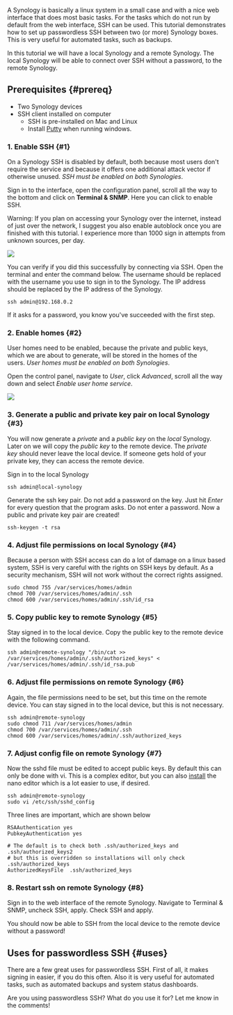 <!---
title: "Connecting two Synologies via SSH using public and private key authentication"
date: "2018-07-16"
categories:
  - "guides"
tags:
  - "ssh"
  - "synology"
--->

A Synology is basically a linux system in a small case and with a nice web interface that does most basic tasks. For the tasks which do not run by default from the web interface, SSH can be used. This tutorial demonstrates how to set up passwordless SSH between two (or more) Synology boxes. This is very useful for automated tasks, such as backups.

In this tutorial we will have a local Synology and a remote Synology. The local Synology will be able to connect over SSH without a password, to the remote Synology.

## Prerequisites {#prereq}

- Two Synology devices
- SSH client installed on computer
    - SSH is pre-installed on Mac and Linux
    - Install [Putty](https://www.chiark.greenend.org.uk/~sgtatham/putty/latest.html) when running windows.

### 1\. Enable SSH {#1}

On a Synology SSH is disabled by default, both because most users don't require the service and because it offers one additional attack vector if otherwise unused. _SSH must be enabled on both Synologies_.

Sign in to the interface, open the configuration panel, scroll all the way to the bottom and click on **Terminal & SNMP**. Here you can click to enable SSH.

Warning: If you plan on accessing your Synology over the internet, instead of just over the network, I suggest you also enable autoblock once you are finished with this tutorial. I experience more than 1000 sign in attempts from unknown sources, per day.

![](/wp-content/uploads/2018/07/Screen-Shot-2018-07-08-at-16.36.34.png)

You can verify if you did this successfully by connecting via SSH. Open the terminal and enter the command below. The username should be replaced with the username you use to sign in to the Synology. The IP address should be replaced by the IP address of the Synology.

```
ssh admin@192.168.0.2
```

If it asks for a password, you know you've succeeded with the first step.

### 2\. Enable homes {#2}

User homes need to be enabled, because the private and public keys, which we are about to generate, will be stored in the homes of the users. _User homes must be enabled on both Synologies_﻿.

Open the control panel, navigate to _User_﻿, click _Advanced_﻿, scroll all the way down and select _Enable user home service_﻿.

![](/wp-content/uploads/2018/07/Screen-Shot-2018-07-08-at-17.01.24.png)

### 3\. Generate a public and private key pair on local Synology {#3}

You will now generate a _private_ and a _public key_ on the _local_ Synology. Later on we will copy the _public key_ to the remote device. The _private key_ should never leave the local device. If someone gets hold of your private key, they can access the remote device.

Sign in to the local Synology

```
ssh admin@local-synology
```

Generate the ssh key pair. Do not add a password on the key. Just hit _Enter_﻿ for every question that the program asks. Do not enter a password. Now a public and private key pair are created!

```
ssh-keygen -t rsa
```

### 4\. Adjust file permissions on local Synology {#4}

Because a person with SSH access can do a lot of damage on a linux based system, SSH is very careful with the rights on SSH keys by default. As a security mechanism, SSH will not work without the correct rights assigned.

```
sudo chmod 755 /var/services/homes/admin
chmod 700 /var/services/homes/admin/.ssh
chmod 600 /var/services/homes/admin/.ssh/id_rsa
```

### 5\. Copy public key to remote Synology {#5}

Stay signed in to the local device. Copy the public key to the remote device with the following command.

```
ssh admin@remote-synology "/bin/cat >> /var/services/homes/admin/.ssh/authorized_keys" < /var/services/homes/admin/.ssh/id_rsa.pub
```

### 6\. Adjust file permissions on remote Synology {#6}

Again, the file permissions need to be set, but this time on the remote device. You can stay signed in to the local device, but this is not necessary.

```
ssh admin@remote-synology
sudo chmod 711 /var/services/homes/admin
chmod 700 /var/services/homes/admin/.ssh
chmod 600 /var/services/homes/admin/.ssh/authorized_keys
```

### 7\. Adjust config file on remote Synology {#7}

Now the sshd file must be edited to accept public keys. By default this can only be done with vi. This is a complex editor, but you can also [install](https://www.jimmybonney.com/articles/configure_nano_syntax_highlighting_synology/) the nano editor which is a lot easier to use, if desired.  

```
ssh admin@remote-synology
sudo vi /etc/ssh/sshd_config
```

Three lines are important, which are shown below

```
RSAAuthentication yes
PubkeyAuthentication yes

# The default is to check both .ssh/authorized_keys and .ssh/authorized_keys2
# but this is overridden so installations will only check .ssh/authorized_keys
AuthorizedKeysFile  .ssh/authorized_keys
```

### 8\. Restart ssh on remote Synology {#8}

Sign in to the web interface of the remote Synology. Navigate to Terminal & SNMP, uncheck SSH, apply. Check SSH and apply.

You should now be able to SSH from the local device to the remote device without a password!

## Uses for passwordless SSH {#uses}

There are a few great uses for passwordless SSH. First of all, it makes signing in easier, if you do this often. Also it is very useful for automated tasks, such as automated backups and system status dashboards.

Are you using passwordless SSH? What do you use it for? Let me know in the comments!
